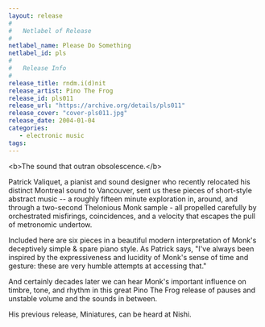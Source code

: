 ```yaml
---
layout: release
#
#   Netlabel of Release
#
netlabel_name: Please Do Something
netlabel_id: pls
#
#   Release Info
#
release_title: rndm.i(d)nit
release_artist: Pino The Frog
release_id: pls011
release_url: "https://archive.org/details/pls011"
release_cover: "cover-pls011.jpg"
release_date: 2004-01-04
categories:
   - electronic music
tags:
---
```

&lt;b&gt;The sound that outran obsolescence.&lt;/b&gt;

Patrick Valiquet, a pianist and sound designer who recently relocated his distinct Montreal sound to Vancouver, sent us these pieces of short-style abstract music -- a roughly fifteen minute exploration in, around, and through a two-second Thelonious Monk sample - all propelled carefully by orchestrated misfirings, coincidences, and a velocity that escapes the pull of metronomic undertow.

Included here are six pieces in a beautiful modern interpretation of Monk's deceptively simple &amp; spare piano style. As Patrick says, "I've always been inspired by the expressiveness and lucidity of Monk's sense of time and gesture: these are very humble attempts at accessing that."

And certainly decades later we can hear Monk's important influence on timbre, tone, and rhythm in this great Pino The Frog release of pauses and unstable volume and the sounds in between.

His previous release, Miniatures, can be heard at Nishi.
